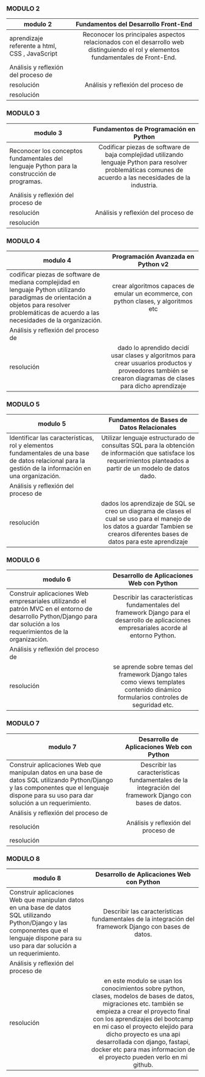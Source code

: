 
### MODULO 2
| modulo 2   |   **Fundamentos del Desarrollo Front-End**     | 
|----------|:-------------:|
| aprendizaje referente a html, CSS , JavaScript| Reconocer los principales aspectos relacionados con el desarrollo web distinguiendo el rol y elementos fundamentales de Front-End.|
| Análisis y reflexión del proceso de
resolución |   Análisis y reflexión del proceso de
resolución  |  
    
### MODULO 3
| modulo 3  |   **Fundamentos de Programación en Python**  |
|----------|:-------------:|
|  Reconocer los conceptos fundamentales del lenguaje Python para la construcción de programas.| Codificar piezas de software de baja complejidad utilizando lenguaje Python para resolver problemáticas comunes de acuerdo a las necesidades de la industria. | 
| Análisis y reflexión del proceso de
resolución |    Análisis y reflexión del proceso de
resolución  | 




### MODULO 4
| modulo 4   |**Programación Avanzada en Python v2**|
|----------|:-------------:|
| codificar piezas de software de mediana complejidad en lenguaje Python utilizando paradigmas de orientación a objetos para resolver problemáticas de acuerdo a las necesidades de la organización. |  crear algoritmos capaces de emular un  ecommerce, con python clases, y algoritmos etc| 
| Análisis y reflexión del proceso de
resolución |  dado lo aprendido decidí usar  clases y algoritmos para crear usuarios productos y proveedores también se crearon diagramas de clases para dicho aprendizaje   | 


### MODULO 5
| modulo 5 |   **Fundamentos de Bases de Datos Relacionales**  |
|----------|:-------------:|
|Identificar las características, rol y elementos fundamentales de una base de datos relacional para la gestión de la información en una organización. |  Utilizar lenguaje estructurado de consultas SQL para la obtención de información que satisface los requerimientos planteados a partir de un modelo de datos dado. | 
| Análisis y reflexión del proceso de
resolución |    dados los aprendizaje de SQL se creo un diagrama de clases el cual se uso para el manejo de los datos a guardar Tambien se crearos diferentes bases de datos para este aprendizaje  | 


### MODULO 6

| modulo 6  |     **Desarrollo de Aplicaciones Web con Python**     |
|----------|:-------------:|
|Construir aplicaciones Web empresariales utilizando el patrón MVC en el entorno de desarrollo Python/Django para dar solución a los requerimientos de la organización. |  Describir las características fundamentales del framework Django para el desarrollo de aplicaciones empresariales acorde al entorno Python. | 
| Análisis y reflexión del proceso de
resolución |   se aprende sobre temas del framework Django tales como  views templates contenido dinámico formularios controles de seguridad etc.  | 

### MODULO 7

| modulo 7 |     **Desarrollo de Aplicaciones Web con Python**     |
|----------|:-------------:|
| Construir aplicaciones Web que manipulan datos en una base de datos SQL utilizando Python/Django y las componentes que el lenguaje dispone para su uso para dar solución a un requerimiento.|  Describir las características fundamentales de la integración del framework Django con bases de datos.| 
| Análisis y reflexión del proceso de
resolución |   Análisis y reflexión del proceso de
resolución | 

### MODULO 8
| modulo 8   |     **Desarrollo de Aplicaciones Web con Python**     |
|----------|:-------------:|
| Construir aplicaciones Web que manipulan datos en una base de datos SQL utilizando Python/Django y las componentes que el lenguaje dispone para su uso para dar solución a un requerimiento. |  Describir las características fundamentales de la integración del framework Django con bases de datos. | 
| Análisis y reflexión del proceso de
resolución |    en este modulo se usan los conocimientos  sobre  python, clases, modelos de bases de datos, migraciones etc. también se empieza a crear el proyecto final con los aprendizajes del bootcamp en mi caso el proyecto elejido para dicho proyecto es una api desarrollada con django, fastapi, docker etc para mas informacion de el proyecto pueden verlo en mi github.   | 
